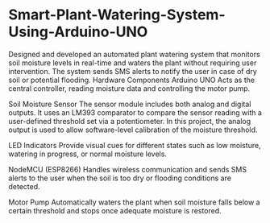 # Smart-Plant-Watering-System-Using-Arduino-UNO
Designed and developed an automated plant watering system that monitors soil moisture levels in real-time and waters the plant without requiring user intervention. The system sends SMS alerts to notify the user in case of dry soil or potential flooding.
Hardware Components
Arduino UNO
Acts as the central controller, reading moisture data and controlling the motor pump.

Soil Moisture Sensor
The sensor module includes both analog and digital outputs. It uses an LM393 comparator to compare the sensor reading with a user-defined threshold set via a potentiometer. In this project, the analog output is used to allow software-level calibration of the moisture threshold.

LED Indicators
Provide visual cues for different states such as low moisture, watering in progress, or normal moisture levels.

NodeMCU (ESP8266)
Handles wireless communication and sends SMS alerts to the user when the soil is too dry or flooding conditions are detected.

Motor Pump
Automatically waters the plant when soil moisture falls below a certain threshold and stops once adequate moisture is restored.

